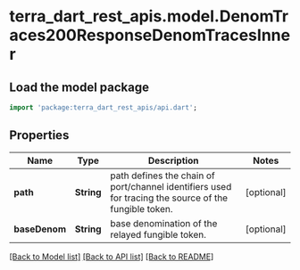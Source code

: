 # terra_dart_rest_apis.model.DenomTraces200ResponseDenomTracesInner

## Load the model package
```dart
import 'package:terra_dart_rest_apis/api.dart';
```

## Properties
Name | Type | Description | Notes
------------ | ------------- | ------------- | -------------
**path** | **String** | path defines the chain of port/channel identifiers used for tracing the source of the fungible token. | [optional] 
**baseDenom** | **String** | base denomination of the relayed fungible token. | [optional] 

[[Back to Model list]](../README.md#documentation-for-models) [[Back to API list]](../README.md#documentation-for-api-endpoints) [[Back to README]](../README.md)


